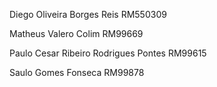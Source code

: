 Diego Oliveira Borges Reis                                       RM550309 

Matheus Valero Colim                                             RM99669 

Paulo Cesar Ribeiro Rodrigues Pontes                             RM99615 

Saulo Gomes Fonseca                                              RM99878 
